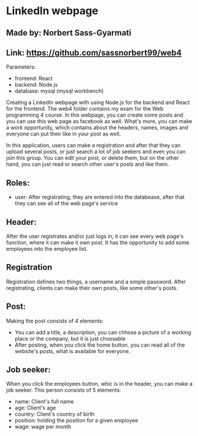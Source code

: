 # LinkedIn webpage
## Made by: Norbert Sass-Gyarmati
## Link: https://github.com/sassnorbert99/web4

Parameters:
- frontend: React
- backend: Node.js
- database: mysql (mysql workbench)

Creating a LinkedIn webpage with using Node.js for the backend and React for the frontend.
The web4 folder contains my exam for the Web programming 4 course.
In this webpage, you can create some posts and you can use this web page as facebook as well. What's more, you can make a work opportunity, which contains about the headers, names, images and everyone can put their like in your post as well.

In this application, users can make a registration and after that they can upload several posts, or just search a lot of job seekers and even you can join this group. You can edit your post, or delete them, but on the other hand, you can just read or search other user's posts and like them. 

## Roles:
- user: After registrating, they are entered into the databease, after that they can see all of the web page's service

## Header:
After the user registrates and/or just logs in, it can see every web page's function, where it can make it own post. It has the opportunity to add some employees into the employee list.

## Registration
Registration defines two things, a username and a simple password. After registrating, clients can make their own posts, like some other's posts.

## Post:
Making the post consists of 4 elements:
- You can add a title, a description, you can chhose a picture of a working place or the company, but it is just choosable
- After posting, when you click the home button, you can read all of the website's posts, what is available for everyone.


## Job seeker:
When you click the employees button, whic is in the header, you can make a job seeker. This person consists of 5 elements:
- name: Client's full name
- age: Client's age
- country: Client's country of birth
- position: holding the position for a given employee
- wage: wage per month




